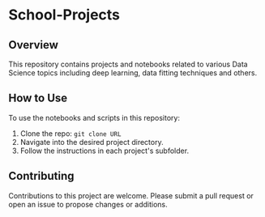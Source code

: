 # School-Projects

## Overview
This repository contains projects and notebooks related to various  Data Science topics including  deep learning, data fitting techniques and others.

## How to Use
To use the notebooks and scripts in this repository:

1. Clone the repo: `git clone URL`
2. Navigate into the desired project directory.
3. Follow the instructions in each project's subfolder.

## Contributing
Contributions to this project are welcome. Please submit a pull request or open an issue to propose changes or additions.


